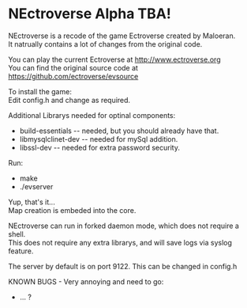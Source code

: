 NEctroverse Alpha TBA!
========

NEctroverse is a recode of the game Ectroverse created by Maloeran.<br>
It natrually contains a lot of changes from the original code.

You can play the current Ectroverse at http://www.ectroverse.org<br>
You can find the original source code at https://github.com/ectroverse/evsource


To install the game:<br>
Edit config.h and change as required.<br>

Additional Librarys needed for optinal components:
* build-essentials -- needed, but you should already have that.
* libmysqlclinet-dev -- needed for mySql addition.
* libssl-dev -- needed for extra password security.

Run:
* make 
* ./evserver

Yup, that's it...<br>
Map creation is embeded into the core.

NEctroverse can run in forked daemon mode, which does not require a shell.<br>
This does not require any extra librarys, and will save logs via syslog feature.

The server by default is on port 9122. This can be changed in config.h

KNOWN BUGS - Very annoying and need to go:
* ... ?
